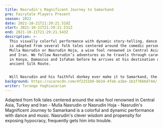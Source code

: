 ```yaml
---
title: Nasrudin's Magnificent Journey to Samarkand
pre: Fairytale Players Present
season: 2022
date: 2021-10-21T21:29:21.519Z
start: 2021-10-21T21:29:21.531Z
end: 2021-10-21T21:29:21.543Z
description: >-
  This visually colorful performance with dynamic story-telling, dance and music
  is adapted from several folk tales centered around the comedic personage,
  Mulla Nasrudin or Nasrudin Hoja, a wise fool renowned in Central Asia, Turkey
  and Iran. We follow Nasrudin’s adventures as he travels through caravansaries
  in Konya, Damascus and Isfahan before he arrives at his destination on the
  ancient Silk Route.


  Will Nasrudin and his faithful donkey ever make it to Samarkand, the center of arts and crafts on the ancient Silk Road? There is only one way to find out!
background: https://ucarecdn.com/4f2251b9-bb34-4feb-a1be-1b1f7666d744/
writer: Torange Yeghiazarian
---
```

Adapted from folk tales centered around the wise fool renowned in Central Asia, Turkey and Iran - Mulla Nasrudin or Nasrudin Hoja - Nasrudin's Magnificent Journey to Samarkand is a colorful and dynamic performance with dance and music. Nasrudin's clever wisdom and propensity for exposing hypocracy, frequently gets him into trouble.